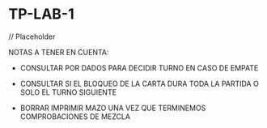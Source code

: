 # TP-LAB-1
// Placeholder 



NOTAS A TENER EN CUENTA:


- CONSULTAR POR DADOS PARA DECIDIR TURNO EN CASO DE EMPATE

- CONSULTAR SI EL BLOQUEO DE LA CARTA DURA TODA LA PARTIDA O SOLO EL TURNO SIGUIENTE

- BORRAR IMPRIMIR MAZO UNA VEZ QUE TERMINEMOS COMPROBACIONES DE MEZCLA
